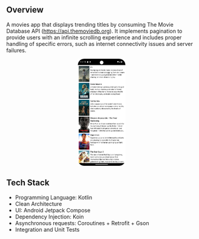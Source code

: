 ## Overview
A movies app that displays trending titles by consuming The Movie Database API (https://api.themoviedb.org). It implements pagination to provide users with an infinite scrolling experience and includes proper handling of specific errors, such as internet connectivity issues and server failures.

<p align="center">
  <img alt="Movies List Screen" src="images/MoviesList.png" width="25%">
</p>

## Tech Stack
- Programming Language: Kotlin
- Clean Architecture
- UI: Android Jetpack Compose
- Dependency Injection: Koin
- Asynchronous requests: Coroutines + Retrofit + Gson
- Integration and Unit Tests
